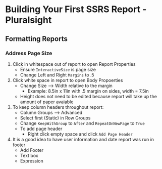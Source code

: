 # Building Your First SSRS Report - Pluralsight

## Formatting Reports

### Address Page Size

1. Click in whitespace out of report to open Report Properties
   - Ensure `InteractiveSize` is page size
   - Change Left and Right `Margins` to .5
2. Click white space in report to open Body Propoerties
   - Change Size --> Width relative to the margin
        - Example: 8.5in x 11in with .5 margin on sides, width = 7.5in  
    - Height does not need to be edited because report will take up the amount of paper avaiable
3. To keep column headers throughout report:
    - Column Groups --> Advanced
    - Select first (Static) in Row Groups
    - Change `KeepWithGroup` to `After` and `RepeatOnNewPage` to `True`
    - To add page header
        - Right click empty space and click `Add Page Header`
4.  It is a good idea to have user information and date report was run in footer
    - Add Footer
    - Text box
    - Expression
